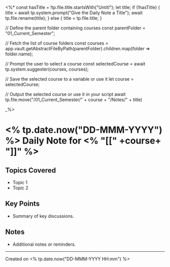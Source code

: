 <%*
const hasTitle = !tp.file.title.startsWith("Untitl");
let title;
if (!hasTitle) {
	title = await tp.system.prompt("Give the Daily Note a Title");
	await tp.file.rename(title);
} else {
	title = tp.file.title;
}

// Define the parent folder containing courses
const parentFolder = "01_Current_Semester";

// Fetch the list of course folders
const courses = app.vault.getAbstractFileByPath(parentFolder).children.map(folder => folder.name);

// Prompt the user to select a course
const selectedCourse = await tp.system.suggester(courses, courses);

// Save the selected course to a variable or use it
let course = selectedCourse;

// Output the selected course or use it in your script
await tp.file.move("/01_Current_Semester/" + course + "/Notes/" + title)

_%>
# <% tp.date.now("DD-MMM-YYYY") %> Daily Note for <% "[[" +course+ "]]" %>

## Topics Covered
- Topic 1
- Topic 2

## Key Points
- Summary of key discussions.

## Notes
- Additional notes or reminders.

---

Created on <% tp.date.now("DD-MMM-YYYY HH:mm") %>
